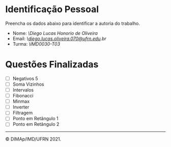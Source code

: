﻿# Identificação Pessoal

Preencha os dados abaixo para identificar a autoria do trabalho.

- Nome: _\Diego Lucas Honorio de Oliveira_
- Email: _\diego.lucas.oliveira.070@ufrn.edu.br_
- Turma: _\IMD0030-T03_

# Questões Finalizadas

- [ ] Negativos 5
- [ ] Soma Vizinhos
- [ ] Intervalos
- [ ] Fibonacci
- [ ] Minmax
- [ ] Inverter
- [ ] Filtragem
- [ ] Ponto em Retângulo 1
- [ ] Ponto em Retângulo 2

---

&copy; DIMAp/IMD/UFRN 2021.
